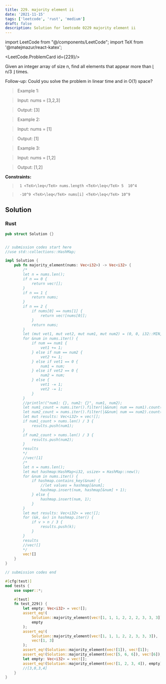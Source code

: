 ```yaml
---
title: 229. majority element ii
date: '2021-11-15'
tags: ['leetcode', 'rust', 'medium']
draft: false
description: Solution for leetcode 0229 majority element ii
---
```

import LeetCode from "@/components/LeetCode";
import TeX from '@matejmazur/react-katex';

<LeetCode.ProblemCard id={229}/>
 

  Given an integer array of size n, find all elements that appear more than &lfloor; n/3 &rfloor; times.

  Follow-up: Could you solve the problem in linear time and in O(1) space?

   

 >   Example 1:

  

 >   Input: nums <TeX>=</TeX> [3,2,3]

 >   Output: [3]

  

 >   Example 2:

  

 >   Input: nums <TeX>=</TeX> [1]

 >   Output: [1]

  

 >   Example 3:

  

 >   Input: nums <TeX>=</TeX> [1,2]

 >   Output: [1,2]

  

   

  **Constraints:**

  

 >   	1 <TeX>\leq</TeX> nums.length <TeX>\leq</TeX> 5  10^4

 >   	-10^9 <TeX>\leq</TeX> nums[i] <TeX>\leq</TeX> 10^9


## Solution
### Rust
```rust
pub struct Solution {}


// submission codes start here
//use std::collections::HashMap;

impl Solution {
    pub fn majority_element(nums: Vec<i32>) -> Vec<i32> {
        /*
        let n = nums.len();
        if n == 0 {
            return vec![];
        }
        if n == 1 {
            return nums;
        }
        if n == 2 {
            if nums[0] == nums[1] {
                return vec![nums[0]];
            }
            return nums;
        }
        let (mut vet1, mut vet2, mut num1, mut num2) = (0, 0, i32::MIN, i32::MIN);
        for &num in nums.iter() {
            if num == num1 {
                vet1 += 1;
            } else if num == num2 {
                vet2 += 1;
            } else if vet1 == 0 {
                num1 = num;
            } else if vet2 == 0 {
                num2 = num;
            } else {
                vet1 -= 1;
                vet2 -= 1;
            }
        }
        //println!("num1: {}, num2: {}", num1, num2);
        let num1_count = nums.iter().filter(|&&num| num == num1).count();
        let num2_count = nums.iter().filter(|&&num| num == num2).count();
        let mut results: Vec<i32> = vec![];
        if num1_count > nums.len() / 3 {
            results.push(num1);
        }
        if num2_count > nums.len() / 3 {
            results.push(num2);
        }
        results
        */
        //vec![1]
        /*
        let n = nums.len();
        let mut hashmap:HashMap<i32, usize> = HashMap::new();
        for &num in nums.iter() {
            if hashmap.contains_key(&num) {
                //let values = hashmap[&num];
                hashmap.insert(num, hashmap[&num] + 1);
            } else {
                hashmap.insert(num, 1);
            }
        }
        let mut results: Vec<i32> = vec![];
        for (&k, &v) in hashmap.iter() {
            if v > n / 3 {
                results.push(k);
            }
        }
        results
        //vec![]
        */
        vec![]
    }
}

// submission codes end

#[cfg(test)]
mod tests {
    use super::*;

    #[test]
    fn test_229() {
        let empty: Vec<i32> = vec![];
        assert_eq!(
            Solution::majority_element(vec![1, 1, 1, 2, 2, 2, 3, 3, 3]),
            empty
        );
        assert_eq!(
            Solution::majority_element(vec![1, 1, 1, 2, 2, 3, 3, 3]),
            vec![1, 3]
        );
        assert_eq!(Solution::majority_element(vec![1]), vec![1]);
        assert_eq!(Solution::majority_element(vec![5, 6, 6]), vec![6]);
        let empty: Vec<i32> = vec![];
        assert_eq!(Solution::majority_element(vec![1, 2, 3, 4]), empty);
        //[3,0,3,4]
    }
}

```
